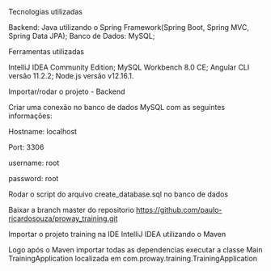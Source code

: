 Tecnologias utilizadas

Backend: Java utilizando o Spring Framework(Spring Boot, Spring MVC, Spring Data JPA);
Banco de Dados: MySQL;

Ferramentas utilizadas

IntelliJ IDEA Community Edition;
MySQL Workbench 8.0 CE;
Angular CLI versão 11.2.2;
Node.js versão v12.16.1.

Importar/rodar o projeto - Backend

Criar uma conexão no banco de dados MySQL com as seguintes informações:

Hostname: localhost

Port: 3306

username: root

password: root

Rodar o script do arquivo create_database.sql no banco de dados

Baixar a branch master do repositorio https://github.com/paulo-ricardosouza/proway_training.git

Importar o projeto training na IDE IntelliJ IDEA utilizando o Maven

Logo após o Maven importar todas as dependencias executar a classe Main TrainingApplication localizada em com.proway.training.TrainingApplication
